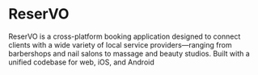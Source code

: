 # ReserVO
ReserVO is a cross-platform booking application designed to connect clients with a wide variety of local service providers—ranging from barbershops and nail salons to massage and beauty studios. Built with a unified codebase for web, iOS, and Android
